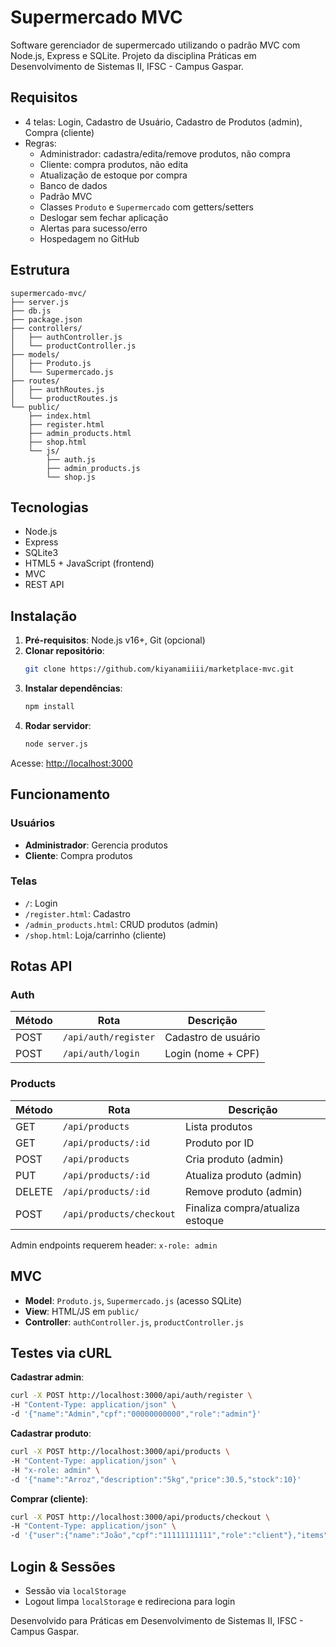 # Supermercado MVC

Software gerenciador de supermercado utilizando o padrão MVC com Node.js, Express e SQLite. Projeto da disciplina Práticas em Desenvolvimento de Sistemas II, IFSC - Campus Gaspar.

## Requisitos

- 4 telas: Login, Cadastro de Usuário, Cadastro de Produtos (admin), Compra (cliente)
- Regras:
  - Administrador: cadastra/edita/remove produtos, não compra
  - Cliente: compra produtos, não edita
  - Atualização de estoque por compra
  - Banco de dados
  - Padrão MVC
  - Classes `Produto` e `Supermercado` com getters/setters
  - Deslogar sem fechar aplicação
  - Alertas para sucesso/erro
  - Hospedagem no GitHub

## Estrutura

```
supermercado-mvc/
├── server.js
├── db.js
├── package.json
├── controllers/
│   ├── authController.js
│   └── productController.js
├── models/
│   ├── Produto.js
│   └── Supermercado.js
├── routes/
│   ├── authRoutes.js
│   └── productRoutes.js
└── public/
    ├── index.html
    ├── register.html
    ├── admin_products.html
    ├── shop.html
    └── js/
        ├── auth.js
        ├── admin_products.js
        └── shop.js
```

## Tecnologias

- Node.js
- Express
- SQLite3
- HTML5 + JavaScript (frontend)
- MVC
- REST API

## Instalação

1. **Pré-requisitos**: Node.js v16+, Git (opcional)
2. **Clonar repositório**:
   ```bash
   git clone https://github.com/kiyanamiiii/marketplace-mvc.git
   ```
3. **Instalar dependências**:
   ```bash
   npm install
   ```
4. **Rodar servidor**:
   ```bash
   node server.js
   ```
Acesse: [http://localhost:3000](http://localhost:3000)

## Funcionamento

### Usuários
- **Administrador**: Gerencia produtos
- **Cliente**: Compra produtos

### Telas
- `/`: Login
- `/register.html`: Cadastro
- `/admin_products.html`: CRUD produtos (admin)
- `/shop.html`: Loja/carrinho (cliente)

## Rotas API

### Auth
| Método | Rota                 | Descrição           |
|--------|---------------------|---------------------|
| POST   | `/api/auth/register`| Cadastro de usuário |
| POST   | `/api/auth/login`   | Login (nome + CPF)  |

### Products
| Método | Rota                    | Descrição                     |
|--------|------------------------|-------------------------------|
| GET    | `/api/products`        | Lista produtos                |
| GET    | `/api/products/:id`    | Produto por ID                |
| POST   | `/api/products`        | Cria produto (admin)          |
| PUT    | `/api/products/:id`    | Atualiza produto (admin)      |
| DELETE | `/api/products/:id`    | Remove produto (admin)        |
| POST   | `/api/products/checkout`| Finaliza compra/atualiza estoque |

Admin endpoints requerem header: `x-role: admin`

## MVC
- **Model**: `Produto.js`, `Supermercado.js` (acesso SQLite)
- **View**: HTML/JS em `public/`
- **Controller**: `authController.js`, `productController.js`

## Testes via cURL

**Cadastrar admin**:
```bash
curl -X POST http://localhost:3000/api/auth/register \
-H "Content-Type: application/json" \
-d '{"name":"Admin","cpf":"00000000000","role":"admin"}'
```

**Cadastrar produto**:
```bash
curl -X POST http://localhost:3000/api/products \
-H "Content-Type: application/json" \
-H "x-role: admin" \
-d '{"name":"Arroz","description":"5kg","price":30.5,"stock":10}'
```

**Comprar (cliente)**:
```bash
curl -X POST http://localhost:3000/api/products/checkout \
-H "Content-Type: application/json" \
-d '{"user":{"name":"João","cpf":"11111111111","role":"client"},"items":[{"id":1,"qty":2}]}'
```

## Login & Sessões

- Sessão via `localStorage`
- Logout limpa `localStorage` e redireciona para login

Desenvolvido para Práticas em Desenvolvimento de Sistemas II, IFSC - Campus Gaspar.
